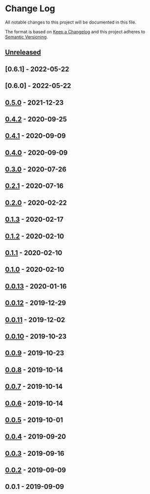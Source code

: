 # Change Log


All notable changes to this project will be documented in this file.

The format is based on [Keep a Changelog](http://keepachangelog.com/en/1.0.0/)
and this project adheres to [Semantic Versioning](http://semver.org/spec/v2.0.0.html).


## [Unreleased]


## [0.6.1] - 2022-05-22


## [0.6.0] - 2022-05-22


## [0.5.0] - 2021-12-23


## [0.4.2] - 2020-09-25


## [0.4.1] - 2020-09-09


## [0.4.0] - 2020-09-09


## [0.3.0] - 2020-07-26


## [0.2.1] - 2020-07-16


## [0.2.0] - 2020-02-22


## [0.1.3] - 2020-02-17


## [0.1.2] - 2020-02-10


## [0.1.1] - 2020-02-10


## [0.1.0] - 2020-02-10


## [0.0.13] - 2020-01-16


## [0.0.12] - 2019-12-29


## [0.0.11] - 2019-12-02


## [0.0.10] - 2019-10-23


## [0.0.9] - 2019-10-23


## [0.0.8] - 2019-10-14


## [0.0.7] - 2019-10-14


## [0.0.6] - 2019-10-14


## [0.0.5] - 2019-10-01


## [0.0.4] - 2019-09-20


## [0.0.3] - 2019-09-16


## [0.0.2] - 2019-09-09


## 0.0.1 - 2019-09-09


[Unreleased]: https://github.com/sagikazarmark/mga/compare/v0.5.0...HEAD
[0.5.0]: https://github.com/sagikazarmark/mga/compare/v0.4.2...v0.5.0
[0.4.2]: https://github.com/sagikazarmark/mga/compare/v0.4.1...v0.4.2
[0.4.1]: https://github.com/sagikazarmark/mga/compare/v0.4.0...v0.4.1
[0.4.0]: https://github.com/sagikazarmark/mga/compare/v0.3.0...v0.4.0
[0.3.0]: https://github.com/sagikazarmark/mga/compare/v0.2.1...v0.3.0
[0.2.1]: https://github.com/sagikazarmark/mga/compare/v0.2.0...v0.2.1
[0.2.0]: https://github.com/sagikazarmark/mga/compare/v0.1.3...v0.2.0
[0.1.3]: https://github.com/sagikazarmark/mga/compare/v0.1.2...v0.1.3
[0.1.2]: https://github.com/sagikazarmark/mga/compare/v0.1.1...v0.1.2
[0.1.1]: https://github.com/sagikazarmark/mga/compare/v0.1.0...v0.1.1
[0.1.0]: https://github.com/sagikazarmark/mga/compare/v0.0.13...v0.1.0
[0.0.13]: https://github.com/sagikazarmark/mga/compare/v0.0.12...v0.0.13
[0.0.12]: https://github.com/sagikazarmark/mga/compare/v0.0.11...v0.0.12
[0.0.11]: https://github.com/sagikazarmark/mga/compare/v0.0.10...v0.0.11
[0.0.10]: https://github.com/sagikazarmark/mga/compare/v0.0.9...v0.0.10
[0.0.9]: https://github.com/sagikazarmark/mga/compare/v0.0.8...v0.0.9
[0.0.8]: https://github.com/sagikazarmark/mga/compare/v0.0.7...v0.0.8
[0.0.7]: https://github.com/sagikazarmark/mga/compare/v0.0.6...v0.0.7
[0.0.6]: https://github.com/sagikazarmark/mga/compare/v0.0.5...v0.0.6
[0.0.5]: https://github.com/sagikazarmark/mga/compare/v0.0.4...v0.0.5
[0.0.4]: https://github.com/sagikazarmark/mga/compare/v0.0.3...v0.0.4
[0.0.3]: https://github.com/sagikazarmark/mga/compare/v0.0.2...v0.0.3
[0.0.2]: https://github.com/sagikazarmark/mga/compare/v0.0.1...v0.0.2
